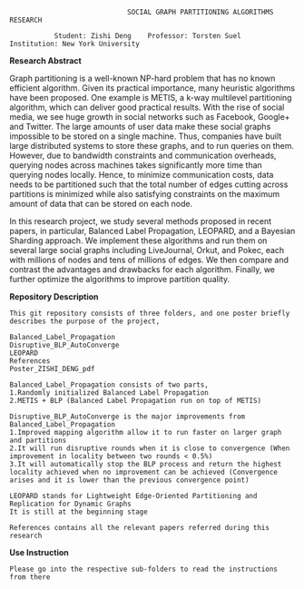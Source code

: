                                  SOCIAL GRAPH PARTITIONING ALGORITHMS RESEARCH

	           Student: Zishi Deng    Professor: Torsten Suel  Institution: New York University
      
**Research Abstract**

Graph partitioning is a well-known NP-hard problem that has no known efficient algorithm. Given its practical importance, many heuristic algorithms have been proposed. One example is METIS, a k-way multilevel partitioning algorithm, which can deliver good practical results. With the rise of social media, we see huge growth in social networks such as Facebook, Google+ and Twitter. The large amounts of user data make these social graphs impossible to be stored on a single machine. Thus, companies have built large distributed systems to store these graphs, and to run queries on them. However, due to bandwidth constraints and communication overheads, querying nodes across machines takes significantly more time than querying nodes locally. Hence, to minimize communication costs, data needs to be partitioned such that the total number of edges cutting across partitions is minimized while also satisfying constraints on the maximum amount of data that can be stored on each node.

In this research project, we study several methods proposed in recent papers, in particular, Balanced Label Propagation, LEOPARD, and a Bayesian Sharding approach. We implement these algorithms and run them on several large social graphs including LiveJournal, Orkut, and Pokec, each with millions of nodes and tens of millions of edges. We then compare and contrast the advantages and drawbacks for each algorithm. Finally, we further optimize the algorithms to improve partition quality.



**Repository Description**

	This git repository consists of three folders, and one poster briefly describes the purpose of the project,

	Balanced_Label_Propagation
	Disruptive_BLP_AutoConverge
	LEOPARD
	References
	Poster_ZISHI_DENG_pdf

	Balanced_Label_Propagation consists of two parts,
	1.Randomly initialized Balanced Label Propagation
	2.METIS + BLP (Balanced Label Propagation run on top of METIS)

	Disruptive_BLP_AutoConverge is the major improvements from Balanced_Label_Propagation
	1.Improved mapping algorithm allow it to run faster on larger graph and partitions
	2.It will run disruptive rounds when it is close to convergence (When improvement in locality between two rounds < 0.5%)
	3.It will automatically stop the BLP process and return the highest locality achieved when no improvement can be achieved (Convergence arises and it is lower than the previous convergence point)

	LEOPARD stands for Lightweight Edge-Oriented Partitioning and Replication for Dynamic Graphs
	It is still at the beginning stage

	References contains all the relevant papers referred during this research 
	

**Use Instruction**

	Please go into the respective sub-folders to read the instructions from there
